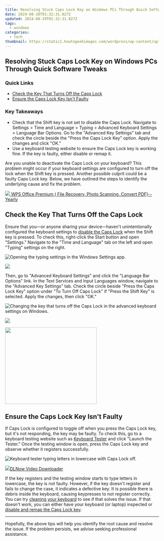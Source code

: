 ```yaml
---
title: Resolving Stuck Caps Lock Key on Windows PCs Through Quick Software Tweaks
date: 2024-08-28T01:32:31.827Z
updated: 2024-08-29T01:32:31.827Z
tags:
  - windows
categories:
  - tech
thumbnail: https://static1.howtogeekimages.com/wordpress/wp-content/uploads/2024/01/53203036127_09b7b7c02a_o.jpg
---
```


## Resolving Stuck Caps Lock Key on Windows PCs Through Quick Software Tweaks

### Quick Links

* [Check the Key That Turns Off the Caps Lock](https://vp-tips.techidaily.com/updated-unlock-picture-perfection-compreenhensive-facetune-review/)
* [Ensure the Caps Lock Key Isn't Faulty](https://tech-haven.techidaily.com/how-do-these-apps-harness-gpt-4s-power/)

### Key Takeaways

* Check that the Shift key is not set to disable the Caps Lock. Navigate to Settings > Time and Language > Typing > Advanced Keyboard Settings > Language Bar Options. Go to the "Advanced Key Settings" tab and check the circle beside the "Press the Caps Lock Key" option. Apply the changes and click "OK."
* Use a keyboard testing website to ensure the Caps Lock key is working fine. If the key is faulty, either disable or remap it.

 Are you unable to deactivate the Caps Lock on your keyboard? This problem might occur if your keyboard settings are configured to turn off the lock when the Shift key is pressed. Another possible culprit could be a faulty Caps Lock key. Below, we have outlined the steps to identify the underlying cause and fix the problem.

<!-- affiliate ads begin -->
<a href="https://secure.2checkout.com/order/checkout.php?PRODS=38729081&QTY=1&AFFILIATE=108875&CART=1"><img src="https://website-prod.cache.wpscdn.com/img/wps-spreadsheet-free-excel-editor-online-offline-1x.93e269d.png" border="0">
WPS Office Premium ( File Recovery, Photo Scanning, Convert PDF)--Yearly</a>
<!-- affiliate ads end -->
##  Check the Key That Turns Off the Caps Lock

 Ensure that you—or anyone sharing your device—haven't unintentionally configured the keyboard settings to [disable the Caps Lock](https://smart-video-editing.techidaily.com/new-2024-approved-take-your-video-editing-to-the-next-level-adobe-premiere-pro-on-mac/) when the Shift key is pressed. To check this, right-click the Start button and open "Settings." Navigate to the "Time and Language" tab on the left and open "Typing" settings on the right.

![Opening the typing settings in the Windows Settings app.](https://static1.howtogeekimages.com/wordpress/wp-content/uploads/2024/02/1-opening-the-typing-settings-in-the-windows-settings-app.jpg) 

<!-- affiliate ads begin -->
<a href="https://shop.copernic.com/order/checkout.php?PRODS=41033095&QTY=1&AFFILIATE=108875&CART=1"><img src="https://secure.2checkout.com/images/merchant/8d30aa96e72440759f74bd2306c1fa3d/Copernic-2023-Affiliate-728x90-Advanced-3YR.png" border="0"></a>
<!-- affiliate ads end -->
 Then, go to "Advanced Keyboard Settings" and click the "Language Bar Options" link. In the Text Services and Input Languages window, navigate to the "Advanced Key Settings" tab. Check the circle beside "Press the Caps Lock Key" option under "To Turn Off Caps Lock" if "Press the Shift Key" is selected. Apply the changes, then click "OK."

![Changing the key that turns off the Caps Lock in the advanced keyboard settings on Windows.](https://static1.howtogeekimages.com/wordpress/wp-content/uploads/2024/02/2-changing-the-key-that-turns-off-the-caps-lock-in-the-advanced-keyboard-settings-on-windows.jpg) 

<!-- affiliate ads begin -->
<a href="https://store.nero.com/order/checkout.php?PRODS=42296740&QTY=1&AFFILIATE=108875&CART=1"><img src="https://www.nero.com/nero-com-wAssets/img/banners/2023/biu/Nero_BackItUp_Screen_2.webp" border="0"></a>
<!-- affiliate ads end -->
<!-- affiliate ads begin -->
<a href="https://caperobbin.sjv.io/c/5597632/2006118/18460" target="_top" id="2006118"><img src="//a.impactradius-go.com/display-ad/18460-2006118" border="0" alt="" width="300" height="250"/></a><img height="0" width="0" src="https://imp.pxf.io/i/5597632/2006118/18460" style="position:absolute;visibility:hidden;" border="0" />
<!-- affiliate ads end -->
##  Ensure the Caps Lock Key Isn't Faulty

 If Caps Lock is configured to toggle off when you press the Caps Lock key, but it's not responding, the key may be faulty. To check this, go to a keyboard testing website such as [Keyboard Tester](https://www.keyboardtester.com/) and click "Launch the Tester." Once the testing window is open, press the Caps Lock key and observe whether it registers successfully.

![Keyboard tester typing letters in lowercase with Caps Lock off.](https://static1.howtogeekimages.com/wordpress/wp-content/uploads/2024/02/3-keyboard-tester-typing-letters-in-lowercase-with-caps-lock-off.jpg) 

<!-- affiliate ads begin -->
<a href="https://secure.2checkout.com/order/checkout.php?PRODS=4712430&QTY=1&AFFILIATE=108875&CART=1"><img src="https://secure.avangate.com/images/merchant/c404a5adbf90e09631678b13b05d9d7a/products/dlnow_256.png" border="0">DLNow Video Downloader</a>
<!-- affiliate ads end -->
 If the key registers and the testing window starts to type letters in lowercase, the key is not faulty. However, if the key doesn't register and fails to change the case, it indicates a defective key. It is possible there is debris inside the keyboard, causing keypresses to not register correctly. You can try [cleaning your keyboard](https://some-approaches.techidaily.com/accelerate-operations-master-document-handling-through-automation-technology-in-the-finance-sector/) to see if that solves the issue. If that doesn't work, you can either have your keyboard (or laptop) inspected or [disable and remap the Caps Lock key](https://extra-information.techidaily.com/constructing-premium-canon-timelapse-movies-for-2024/).

---

 Hopefully, the above tips will help you identify the root cause and resolve the issue. If the problem persists, we advise seeking professional assistance.

<ins class="adsbygoogle"
     style="display:block"
     data-ad-format="autorelaxed"
     data-ad-client="ca-pub-7571918770474297"
     data-ad-slot="1223367746"></ins>



<ins class="adsbygoogle"
     style="display:block"
     data-ad-client="ca-pub-7571918770474297"
     data-ad-slot="8358498916"
     data-ad-format="auto"
     data-full-width-responsive="true"></ins>


